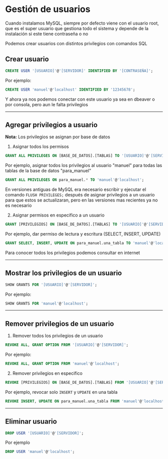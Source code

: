 # **Gestión de usuarios**

Cuando instalamos MySQL, siempre por defecto viene con el usuario root, que es el super usuario que gestiona todo el sistema y depende de la instalación si este tiene contraseña o no 

Podemos crear usuarios con distintos privilegios con comandos SQL 


## Crear usuario 

```sql
CREATE USER '[USUARIO]'@'[SERVIDOR]' IDENTIFIED BY '[CONTRASEÑA]';
```
Por ejemplo:
```sql
CREATE USER 'manuel'@'localhost' IDENTIFIED BY '12345678';
```
Y ahora ya nos podemos conectar con este usuario ya sea en dbeaver o por consola, pero aun le falta privilegios

---

## Agregar privilegios a usuario 

**Nota:** Los privilegios se asignan por base de datos

1. Asignar todos los permisos
```sql
GRANT ALL PRIVILEGES ON [BASE_DE_DATOS].[TABLAS] TO '[USUARIO]'@'[SERVIDOR]';
```
Por ejemplo, asignar todos los privilegios al usuario "manuel" para todas las tablas de la base de datos "para_manuel"
```sql
GRANT ALL PRIVILEGES ON para_manuel.* TO 'manuel'@'localhost';
```

En versiones antiguas de MySQL era necesario escribir y ejecutar el comando `FLUSH PRIVILEGES;` después de asignar privilegios a un usuario para que estos se actualizaran, pero en las versiones mas recientes ya no es necesario 

2. Asignar permisos en especifico a un usuario
```sql
GRANT [PRIVILEGIOS] ON [BASE_DE_DATOS].[TABLAS] TO '[USUARIO]'@'[SERVIDOR]';
```
Por ejemplo, dar permiso de lectura y escritura (SELECT, INSERT, UPDATE)
```sql
GRANT SELECT, INSERT, UPDATE ON para_manuel.una_tabla TO 'manuel'@'localhost';
```

Para conocer todos los privilegios podemos consultar en internet

---

## Mostrar los privilegios de un usuario 

```sql
SHOW GRANTS FOR '[USUARIO]'@'[SERVIDOR]';
```
Por ejemplo:
```sql
SHOW GRANTS FOR 'manuel'@'localhost';
```

---

## Remover privilegios de un usuario

1. Remover todos los privilegios de un usuario
```sql
REVOKE ALL, GRANT OPTION FROM '[USUARIO]'@'[SERVIDOR]';
```
Por ejemplo:
```sql
REVOKE ALL, GRANT OPTION FROM 'manuel'@'localhost';
```

2. Remover privilegios en especifico 
```sql
REVOKE [PRIVILEGIOS] ON [BASE_DE_DATOS].[TABLAS] FROM '[USUARIO]'@'[SERVIDOR]';
```
Por ejemplo, revocar solo `INSERT` y `UPDATE` en una tabla
```sql
REVOKE INSERT, UPDATE ON para_manuel.una_tabla FROM 'manuel'@'localhost';
```

---

## Eliminar usuario 

```sql
DROP USER '[USUARIO]'@'[SERVIDOR]';
```
Por ejemplo
```sql
DROP USER 'manuel'@'localhost';
```
